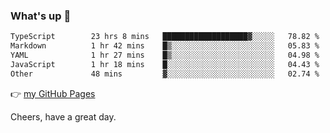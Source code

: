 ### What's up 👋

<!--START_SECTION:waka-->

```txt
TypeScript        23 hrs 8 mins   ███████████████████▓░░░░░   78.82 %
Markdown          1 hr 42 mins    █▒░░░░░░░░░░░░░░░░░░░░░░░   05.83 %
YAML              1 hr 27 mins    █▒░░░░░░░░░░░░░░░░░░░░░░░   04.98 %
JavaScript        1 hr 18 mins    █░░░░░░░░░░░░░░░░░░░░░░░░   04.43 %
Other             48 mins         ▓░░░░░░░░░░░░░░░░░░░░░░░░   02.74 %
```

<!--END_SECTION:waka-->

👉 [my GitHub Pages](https://ykzhukian.github.io)

Cheers, have a great day.

